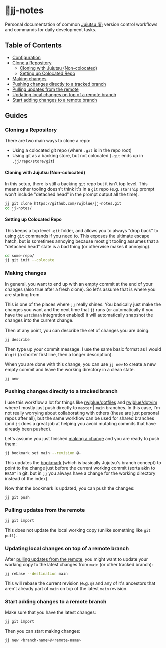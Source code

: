# 🍐jj-notes

Personal documentation of common [Jujutsu (jj)](https://github.com/jj-vcs/jj)
version control workflows and commands for daily development tasks.

## Table of Contents

- [Configuration](./docs/config.md)
- [Clone a Repository](#cloning-a-repository)
  - [Cloning with Jujutsu (Non-colocated)](#cloning-with-jujutsu-non-colocated)
  - [Setting up Colocated Repo](#setting-up-colocated-repo)
- [Making changes](#making-changes)
- [Pushing changes directly to a tracked branch](#pushing-changes-directly-to-a-tracked-branch)
- [Pulling updates from the remote](#pulling-updates-from-the-remote)
- [Updating local changes on top of a remote branch](#updating-local-changes-on-top-of-a-remote-branch)
- [Start adding changes to a remote branch](#start-adding-changes-to-a-remote-branch)

## Guides

### Cloning a Repository

There are two main ways to clone a repo:

- Using a colocated git repo (where `.git` is in the repo root)
- Using git as a backing store, but not colocated (`.git` ends up in
  `.jj/repo/store/git`)

#### Cloning with Jujutsu (Non-colocated)

In this setup, there is still a backing `git` repo but it isn't top level. This
means other tooling doesn't think it's in a `git` repo (e.g. `starship` prompt
won't include "detached head" in the prompt output all the time).

```sh
jj git clone https://github.com/rwjblue/jj-notes.git
cd jj-notes/
```

#### Setting up Colocated Repo

This keeps a top level `.git` folder, and allows you to always "drop back" to
using `git` commands if you need to. This exposes the ultimate escape hatch,
but is sometimes annoying because most git tooling assumes that a "detached
head" state is a bad thing (or otherwise makes it annoying).

```sh
cd some-repo/
jj git init --colocate
```

### Making changes

In general, you want to end up with an empty commit at the end of your changes
(also true after a fresh clone). So let's assume that is where you are starting
from.

This is one of the places where `jj` really shines. You basically just make the
changes you want and the next time that `jj` runs (or automatically if you have
the `watchman` integration enabled) it will automatically snapshot the changes
into the current change.

Then at any point, you can describe the set of changes you are doing:

```sh
jj describe
```

Then type up your commit message. I use the same basic format as I would in
`git` (a shorter first line, then a longer description).

When you are done with this change, you can use `jj new` to create a new empty
commit and leave the working directory in a clean state.

```sh
jj new
```

### Pushing changes directly to a tracked branch

I use this workflow a lot for things like
[rwjblue/dotfiles](https://github.com/rwjblue/dotfiles) and
[rwjblue/dotvim](https://github.com/rwjblue/dotvim) where I mostly just push
directly to `master` | `main` branches. In this case, I'm not really worrying
about collaborating with others (these are just personal repos after all), but
the same workflow can be used for shared branches (and `jj` does a great job at
helping you avoid mutating commits that have already been pushed).

Let's assume you just finished [making a change](#making-changes) and you are
ready to push them:

```sh
jj bookmark set main --revision @-
```

This updates the [bookmark](https://jj-vcs.github.io/jj/latest/bookmarks/)
(which is basically Jujutsu's branch concept) to point to the change just
before the current working commit (sorta akin to `HEAD^` in git, but in `jj`
you always have a change for the working directory instead of the index).

Now that the bookmark is updated, you can push the changes:

```sh
jj git push
```

### Pulling updates from the remote

```sh
jj git import
```

This does not update the local working copy (unlike something like `git pull`).

### Updating local changes on top of a remote branch

After [pulling updates from the remote](#pulling-updates-from-the-remote), you
might want to update your working copy to the latest changes from `main` (or
other tracked branch):

```sh
jj rebase --destination main
```

This will rebase the current revision (e.g. `@`) and any of it's ancestors that
aren't already part of `main` on top of the latest `main` revision.

### Start adding changes to a remote branch

Make sure that you have the latest changes:

```sh
jj git import
```

Then you can start making changes:

```sh
jj new <branch-name>@<remote-name>
```
